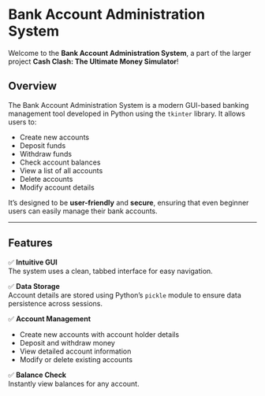 # Bank Account Administration System

Welcome to the **Bank Account Administration System**, a part of the larger project **Cash Clash: The Ultimate Money Simulator**!

## Overview
The Bank Account Administration System is a modern GUI-based banking management tool developed in Python using the `tkinter` library. It allows users to:
- Create new accounts
- Deposit funds
- Withdraw funds
- Check account balances
- View a list of all accounts
- Delete accounts
- Modify account details

It’s designed to be **user-friendly** and **secure**, ensuring that even beginner users can easily manage their bank accounts.

---

## Features

✅ **Intuitive GUI**  
The system uses a clean, tabbed interface for easy navigation.

✅ **Data Storage**  
Account details are stored using Python’s `pickle` module to ensure data persistence across sessions.

✅ **Account Management**  
- Create new accounts with account holder details  
- Deposit and withdraw money  
- View detailed account information  
- Modify or delete existing accounts  

✅ **Balance Check**  
Instantly view balances for any account.
